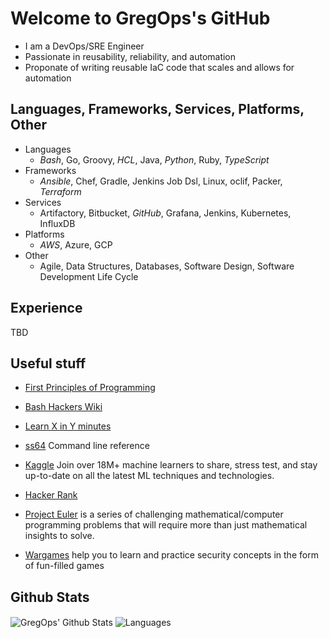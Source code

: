 # Welcome to GregOps's GitHub

- I am a DevOps/SRE Engineer
- Passionate in reusability, reliability, and automation
- Proponate of writing reusable IaC code that scales and allows for automation

## Languages, Frameworks, Services, Platforms, Other

- Languages
  - *Bash*, Go, Groovy, *HCL*, Java, *Python*, Ruby, *TypeScript*
- Frameworks
  - *Ansible*, Chef, Gradle, Jenkins Job Dsl, Linux, oclif, Packer, *Terraform*
- Services
  - Artifactory, Bitbucket, *GitHub*, Grafana, Jenkins, Kubernetes, InfluxDB
- Platforms
  - *AWS*, Azure, GCP
- Other
  - Agile, Data Structures, Databases, Software Design, Software Development Life Cycle

## Experience

TBD

## Useful stuff

- [First Principles of Programming](https://thenextweb.com/news/first-principles-of-programming)
- [Bash Hackers Wiki](https://bash-hackers.gabe565.com/)
- [Learn X in Y minutes](https://learnxinyminutes.com/)
- [ss64](https://ss64.com/) Command line reference

- [Kaggle](https://www.kaggle.com/) Join over 18M+ machine learners to share, stress test, and stay up-to-date on all the latest ML techniques and technologies.
- [Hacker Rank](https://www.hackerrank.com/)
- [Project Euler](https://projecteuler.net/) is a series of challenging mathematical/computer programming problems that will require more than just mathematical insights to solve.
- [Wargames](https://overthewire.org/wargames/) help you to learn and practice security concepts in the form of fun-filled games


## Github Stats

<img align="center" src="https://github-readme-stats.vercel.app/api?username=gregops312&theme=transparent&show_icons=true&show=reviews,prs_merged" alt="GregOps' Github Stats">
<img align="center" src="https://github-readme-stats.vercel.app/api/top-langs/?username=gregops312&layout=pie&theme=transparent" alt="Languages">


<!--
| Left-aligned | Center-aligned |
| :---         |     :---:      |
| Stats   | <img align="center" src="https://github-readme-stats.vercel.app/api?username=gkman&theme=transparent&show_icons=true&show=reviews,prs_merged" alt="GregOps' Github Stats">|
| Langs   | <img align="center" src="https://github-readme-stats.vercel.app/api/top-langs/?username=gkman&layout=pie&theme=transparent" alt="Languages"> |
-->


<!-- https://docs.github.com/en/get-started/writing-on-github/working-with-advanced-formatting/organizing-information-with-collapsed-sections -->
